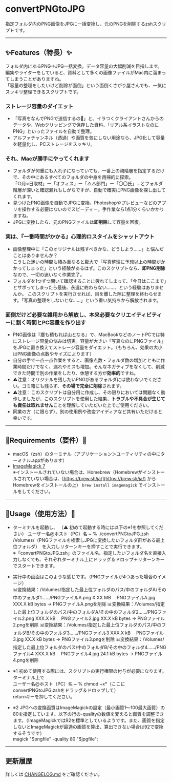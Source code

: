 # convertPNGtoJPG

指定フォルダ内のPNG画像をJPGに一括変換し、元のPNGを削除するzshスクリプトです。

---

## ✨Features（特長）✨

フォルダ内にあるPNG→JPG一括変換。データ容量の大幅削減を目指します。  
編集やライターをしていると、資料として多くの画像ファイルがMac内に溜まってしまうことがありますね。  
「容量の整理をしたいけど削除が面倒」という面倒くさがり屋さんでも、一気にスッキリ整理できるスクリプトです。

### ストレージ容量のダイエット
- 「写真をなんでPNGで送信するの💢」と、イラつくクライアントさんからのデータや、Webクリッピングで保存した資料、「リアル系イラストなのにPNG」といったファイルを自動で整理。
- アルファチャンネル（透過）や画質を気にしない用途なら、JPG化して容量を軽量化し、PCストレージをスッキリ。

### それ、Macが勝手にやってくれます 
- フォルダが何重にも入れ子になっていても、一番上の親階層を指定するだけで、その中にあるすべてのフォルダの中身を再帰的に探索。  
「○月×日取材」ー「オフィス」ー「△△部門」ー「〇〇氏」…とフォルダ階層が深いと確認漏れもしがちですが、自動で確実にPNG画像を探し出してくれます。 
- 見つけたPNG画像を自動でJPGに変換。Photoshopやプレビューなどのアプリを操作する必要はないのでスピーディー。手作業なら1点1分くらいかかりますね。
- JPGに変換したら、元のPNGファイルは**即削除**して容量を回復。 
 
 ### 実は、『一番時間がかかる』心理的ロスタイムをシャットアウト
- 画像整理中に「このオリジナルは残すべきかな、どうしよう……」と悩んだことはありませんか？  
こうした迷いの時間も積み重なると膨大で「写真整理に予想以上の時間がかかってしまった」という経験があるはず。このスクリプトなら、**即PNG削除**なので、一切の迷いなく作業完了。
- フォルダを1つずつ開いて確認することに疲れてしまって、「今日はここまで」とサボってしまったら最後、永遠に終わらない……、という経験はありませんか。
 このスクリプトを実行させれば、目を離した隙に整理を終わらせます。「写真の整理をしないとな……」という重い気持ちから解放されます。
 
### 面倒だけど必要な雑用から解放し、本来必要なクリエイティビティーに割く時間とPC容量を作り出す
- PNG画像は『塵も積もれば山となる』で、MacBookなどのノートPCでは特にストレージ容量の悩みは切実。容量が大きい「写真なのにPNGファイル」をJPGに置き換えてストレージ容量をダイエット。（もちろん、効果の大小はPNG画像の点数やサイズによります）
- 自分の手で一点一点作業をすると、画像点数・フォルダ数の増加とともに作業時間だけでなく、漏れやミスも増加。そんなネガティブをなくして、削減できた時間で別の作業をしたり、休憩する方が**効率的**ですね。
- ⚠️注意：オリジナルを残したいPNGがあるフォルダには使わないでください。ゴミ箱にも残らず、**その場で完全に削除**されます。
- ⚠️注意：このスクリプトは自分用に作成し、その限りにおいては問題なく動作しましたが、このスクリプトを使用した結果、**トラブルや不具合が生じても責任は取れません**ことを理解していただいた上でご使用ください。
- 同業の方（に限らず）、別の使用例や改変アイディアなど共有いただけると幸いです。

---

## 🔧Requirements（要件）🔧

- macOS（zsh）のターミナル（アプリケーション＞ユーティリティの中にターミナル.appがあります）
- [ImageMagick 7](https://imagemagick.org/)  
  ※インストールされていない場合は、Homebrew（Homebrewがインストールされていない場合は、[https://brew.sh/ja/](https://brew.sh/ja/) からHomebrewをインストールの上） `brew install imagemagick` でインストールをしてください。

---

## 🚀Usage（使用方法）🚀
- ターミナルを起動し、  （⚠️ 初めて起動する時には以下の※1を参照してください）
ユーザー名@ホスト（PC）名 ~ % ./convertPNGtoJPG.zsh /Volumes/（PNGファイルを検索しJPGに変換したいフォルダ群がある最上位フォルダ）　を入力しリターンキーを押すことで実行できます。  
※「convertPNGtoJPG.zsh」のファイル名、指定したいフォルダ名を直接入力しなくても、それぞれターミナル上にドラッグ＆ドロップ＋リターンキーでスタートできます。

- 実行中の画面はこのような感じです。（PNGファイルが4つあった場合のイメージ）  
📊変換結果：/Volumes/指定した最上位フォルダのパス/中のフォルダA/その中のフォルダ1……/PNGファイルA.png X.XX MB 　PNGファイルA.jpg XXX.X kB bytes → PNGファイルA.pngを削除
📊変換結果：/Volumes/指定した最上位フォルダのパス/中のフォルダA/その中のフォルダ2……/PNGファイル2.png XXX.X kB 　PNGファイル2.jpg XX.X kB bytes → PNGファイル2.pngを削除
📊変換結果：/Volumes/指定した最上位フォルダのパス/中のフォルダB/その中のフォルダ3……/PNGファイル3 XXX.X kB 　PNGファイル3.jpg XX.X kB bytes → PNGファイル3.pngを削除
📊変換結果：/Volumes/指定した最上位フォルダのパス/中のフォルダB/その中のフォルダ4……/PNGファイル4 XXX.X kB 　PNGファイル4.jpg 24.1 kB bytes → PNGファイル4.pngを削除

- ※1 初めて使用する際には、スクリプトの実行権限の付与が必要になります。ターミナル上で  
ユーザー名@ホスト（PC）名 ~ % chmod +x*（ここにconvertPNGtoJPG.zshをドラッグ＆ドロップして）  
returnキーを押してください。

- ※2 JPGへの変換画質はImageMagickの設定（最小画質1〜100最大画質）の80を指定しています。以下の行の-qualityの数値を変えると画質を調整できます。（ImageMagickでは92を標準としているようです。また、画質を指定しないとImageMagickが最適の画質を算出、算出できない場合は92で変換するそうです）  
magick "$pngfile" -quality 80 "$jpgfile";

---

## 更新履歴
詳しくは [CHANGELOG.md](CHANGELOG.md) をご確認ください。